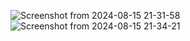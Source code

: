 ![Screenshot from 2024-08-15 21-31-58](https://github.com/user-attachments/assets/5ef5a8d2-ded3-4158-8ffe-30b63acbef49)
![Screenshot from 2024-08-15 21-34-21](https://github.com/user-attachments/assets/2bc8734a-2812-4481-87c5-b353e9c09165)
